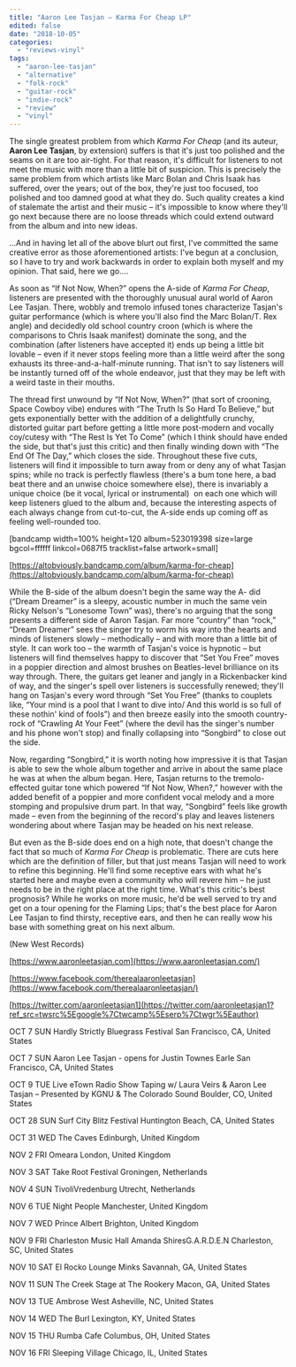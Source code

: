```yaml
---
title: "Aaron Lee Tasjan – Karma For Cheap LP"
edited: false
date: "2018-10-05"
categories:
  - "reviews-vinyl"
tags:
  - "aaron-lee-tasjan"
  - "alternative"
  - "folk-rock"
  - "guitar-rock"
  - "indie-rock"
  - "review"
  - "vinyl"
---
```


The single greatest problem from which _Karma For Cheap_ (and its auteur, **Aaron Lee Tasjan**, by extension) suffers is that it's just too polished and the seams on it are too air-tight. For that reason, it's difficult for listeners to not meet the music with more than a little bit of suspicion. This is precisely the same problem from which artists like Marc Bolan and Chris Isaak has suffered, over the years; out of the box, they're just too focused, too polished and too damned good at what they do. Such quality creates a kind of stalemate the artist and their music – it's impossible to know where they'll go next because there are no loose threads which could extend outward from the album and into new ideas.

...And in having let all of the above blurt out first, I've committed the same creative error as those aforementioned artists: I've begun at a conclusion, so I have to try and work backwards in order to explain both myself and my opinion. That said, here we go....

As soon as “If Not Now, When?” opens the A-side of _Karma For Cheap_, listeners are presented with the thoroughly unusual aural world of Aaron Lee Tasjan. There, wobbly and tremolo infused tones characterize Tasjan's guitar performance (which is where you'll also find the Marc Bolan/T. Rex angle) and decidedly old school country croon (which is where the comparisons to Chris Isaak manifest) dominate the song, and the combination (after listeners have accepted it) ends up being a little bit lovable – even if it never stops feeling more than a little weird after the song exhausts its three-and-a-half-minute running. That isn't to say listeners will be instantly turned off of the whole endeavor, just that they may be left with a weird taste in their mouths.

The thread first unwound by “If Not Now, When?” (that sort of crooning, Space Cowboy vibe) endures with “The Truth Is So Hard To Believe,” but gets exponentially better with the addition of a delightfully crunchy, distorted guitar part before getting a little more post-modern and vocally coy/cutesy with “The Rest Is Yet To Come” (which I think should have ended the side, but that's just this critic) and then finally winding down with “The End Of The Day,” which closes the side. Throughout these five cuts, listeners will find it impossible to turn away from or deny any of what Tasjan spins; while no track is perfectly flawless (there's a bum tone here, a bad beat there and an unwise choice somewhere else), there is invariably a unique choice (be it vocal, lyrical or instrumental)  on each one which will keep listeners glued to the album and, because the interesting aspects of each always change from cut-to-cut, the A-side ends up coming off as feeling well-rounded too.

\[bandcamp width=100% height=120 album=523019398 size=large bgcol=ffffff linkcol=0687f5 tracklist=false artwork=small\]

[https://altobviously.bandcamp.com/album/karma-for-cheap](https://altobviously.bandcamp.com/album/karma-for-cheap)

While the B-side of the album doesn't begin the same way the A- did (“Dream Dreamer” is a sleepy, acoustic number in much the same vein Ricky Nelson's “Lonesome Town” was), there's no arguing that the song presents a different side of Aaron Tasjan. Far more “country” than “rock,” “Dream Dreamer” sees the singer try to worm his way into the hearts and minds of listeners slowly – methodically – and with more than a little bit of style. It can work too – the warmth of Tasjan's voice is hypnotic – but listeners will find themselves happy to discover that “Set You Free” moves in a poppier direction and almost brushes on Beatles-level brilliance on its way through. There, the guitars get leaner and jangly in a Rickenbacker kind of way, and the singer's spell over listeners is successfully renewed; they'll hang on Tasjan's every word through “Set You Free” (thanks to couplets like, “Your mind is a pool that I want to dive into/ And this world is so full of these nothin' kind of fools”) and then breeze easily into the smooth country-rock of “Crawling At Your Feet” (where the devil has the singer's number and his phone won't stop) and finally collapsing into “Songbird” to close out the side.

Now, regarding “Songbird,” it is worth noting how impressive it is that Tasjan is able to sew the whole album together and arrive in about the same place he was at when the album began. Here, Tasjan returns to the tremolo-effected guitar tone which powered “If Not Now, When?,” however with the added benefit of a poppier and more confident vocal melody and a more stomping and propulsive drum part. In that way, “Songbird” feels like growth made – even from the beginning of the record's play and leaves listeners wondering about where Tasjan may be headed on his next release.

But even as the B-side does end on a high note, that doesn't change the fact that so much of _Karma For Cheap_ is problematic. There are cuts here which are the definition of filler, but that just means Tasjan will need to work to refine this beginning. He'll find some receptive ears with what he's started here and maybe even a community who will revere him – he just needs to be in the right place at the right time. What's this critic's best prognosis? While he works on more music, he'd be well served to try and get on a tour opening for the Flaming Lips; that's the best place for Aaron Lee Tasjan to find thirsty, receptive ears, and then he can really wow his base with something great on his next album.

(New West Records)

[https://www.aaronleetasjan.com](https://www.aaronleetasjan.com/)

[https://www.facebook.com/therealaaronleetasjan](https://www.facebook.com/therealaaronleetasjan/)

[https://twitter.com/aaronleetasjan1](https://twitter.com/aaronleetasjan1?ref_src=twsrc%5Egoogle%7Ctwcamp%5Eserp%7Ctwgr%5Eauthor)

OCT 7 SUN Hardly Strictly Bluegrass Festival San Francisco, CA, United States

OCT 7 SUN Aaron Lee Tasjan - opens for Justin Townes Earle San Francisco, CA, United States

OCT 9 TUE Live eTown Radio Show Taping w/ Laura Veirs & Aaron Lee Tasjan – Presented by KGNU & The Colorado Sound Boulder, CO, United States

OCT 28 SUN Surf City Blitz Festival Huntington Beach, CA, United States

OCT 31 WED The Caves Edinburgh, United Kingdom

NOV 2 FRI Omeara London, United Kingdom

NOV 3 SAT Take Root Festival Groningen, Netherlands

NOV 4 SUN TivoliVredenburg Utrecht, Netherlands

NOV 6 TUE Night People Manchester, United Kingdom

NOV 7 WED Prince Albert Brighton, United Kingdom

NOV 9 FRI Charleston Music Hall Amanda ShiresG.A.R.D.E.N Charleston, SC, United States

NOV 10 SAT El Rocko Lounge Minks Savannah, GA, United States

NOV 11 SUN The Creek Stage at The Rookery Macon, GA, United States

NOV 13 TUE Ambrose West Asheville, NC, United States

NOV 14 WED The Burl Lexington, KY, United States

NOV 15 THU Rumba Cafe Columbus, OH, United States

NOV 16 FRI Sleeping Village Chicago, IL, United States
